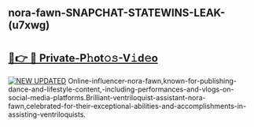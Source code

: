 ## nora-fawn-SNAPCHAT-STATEWINS-LEAK-(u7xwg)


# <h2><a href="https://mediaupload.pro?-20M">🔗👉 🔴 Private-P𝚑ot𝚘𝚜-V𝚒d𝚎o</a></h2>

[![NEW UPDATED](https://i.imgur.com/0qMVB7G.gif)](https://mediaupload.pro?-20M)
Online-influencer-nora-fawn,known-for-publishing-dance-and-lifestyle-content,-including-performances-and-vlogs-on-social-media-platforms.Brilliant-ventriloquist-assistant-nora-fawn,celebrated-for-their-exceptional-abilities-and-accomplishments-in-assisting-ventriloquists.  